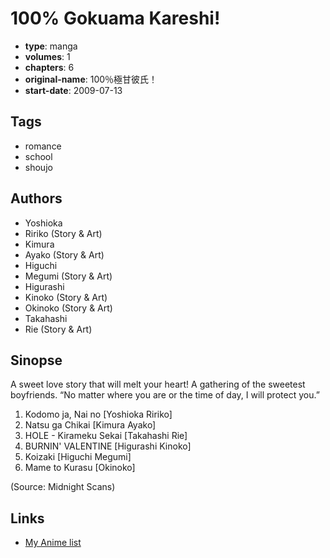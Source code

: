 # 100% Gokuama Kareshi!

-   **type**: manga
-   **volumes**: 1
-   **chapters**: 6
-   **original-name**: 100％極甘彼氏！
-   **start-date**: 2009-07-13

## Tags

-   romance
-   school
-   shoujo

## Authors

-   Yoshioka
-   Ririko (Story & Art)
-   Kimura
-   Ayako (Story & Art)
-   Higuchi
-   Megumi (Story & Art)
-   Higurashi
-   Kinoko (Story & Art)
-   Okinoko (Story & Art)
-   Takahashi
-   Rie (Story & Art)

## Sinopse

A sweet love story that will melt your heart!
A gathering of the sweetest boyfriends.
“No matter where you are or the time of day, I will protect you.”

1. Kodomo ja, Nai no [Yoshioka Ririko]
2. Natsu ga Chikai [Kimura Ayako]
3. HOLE - Kirameku Sekai [Takahashi Rie]
4. BURNIN' VALENTINE [Higurashi Kinoko]
5. Koizaki [Higuchi Megumi]
6. Mame to Kurasu [Okinoko]

(Source: Midnight Scans)

## Links

-   [My Anime list](https://myanimelist.net/manga/25168/100_Gokuama_Kareshi)
